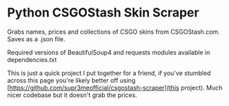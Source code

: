 # Python CSGOStash Skin Scraper

Grabs names, prices and collections of CSGO skins from CSGOStash.com. Saves as a .json file.

Required versions of BeautifulSoup4 and requests modules available in dependencies.txt


This is just a quick project I put together for a friend, if you've stumbled across this page you're likely better off using [https://github.com/supr3meofficial/csgostash-scraper](this project). Much nicer codebase but it doesn't grab the prices.
